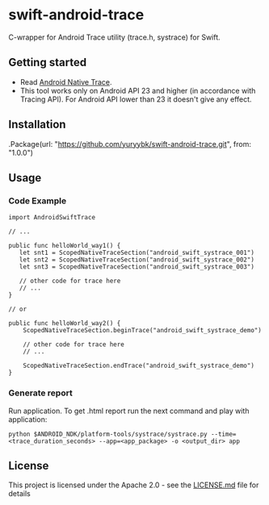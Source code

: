 # swift-android-trace

C-wrapper for Android Trace utility (trace.h, systrace) for Swift.

## Getting started

 - Read [Android Native Trace](https://developer.android.com/ndk/guides/tracing.html).
 - This tool works only on Android API 23 and higher (in accordance with Tracing API).
For Android API lower than 23 it doesn't give any effect.

## Installation

 .Package(url: "https://github.com/yuryybk/swift-android-trace.git", from: "1.0.0")
 
## Usage
 

### Code Example 
 
 ```
 import AndroidSwiftTrace
 
 // ...
 
public func helloWorld_way1() {
    let snt1 = ScopedNativeTraceSection("android_swift_systrace_001")
    let snt2 = ScopedNativeTraceSection("android_swift_systrace_002")
    let snt3 = ScopedNativeTraceSection("android_swift_systrace_003")

    // other code for trace here
    // ...
}

// or

public func helloWorld_way2() {
     ScopedNativeTraceSection.beginTrace("android_swift_systrace_demo")

     // other code for trace here
     // ...

     ScopedNativeTraceSection.endTrace("android_swift_systrace_demo")
}
 ```
 
 ### Generate report
 
 Run application. To get .html report run the next command and play with application:
 
 `python $ANDROID_NDK/platform-tools/systrace/systrace.py --time=<trace_duration_seconds> --app=<app_package> -o <output_dir> app`
 
 ## License

This project is licensed under the Apache 2.0 - see the [LICENSE.md](LICENSE.md) file for details

